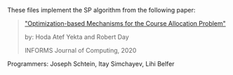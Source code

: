 These files implement the SP algorithm from the following paper:

> ["Optimization-based Mechanisms for the Course Allocation Problem"](https://pubsonline.informs.org/doi/epdf/10.1287/ijoc.2018.0849)
>
> by: Hoda Atef Yekta and Robert Day
>
> INFORMS Journal of Computing, 2020

Programmers: Joseph Schtein, Itay Simchayev, Lihi Belfer

